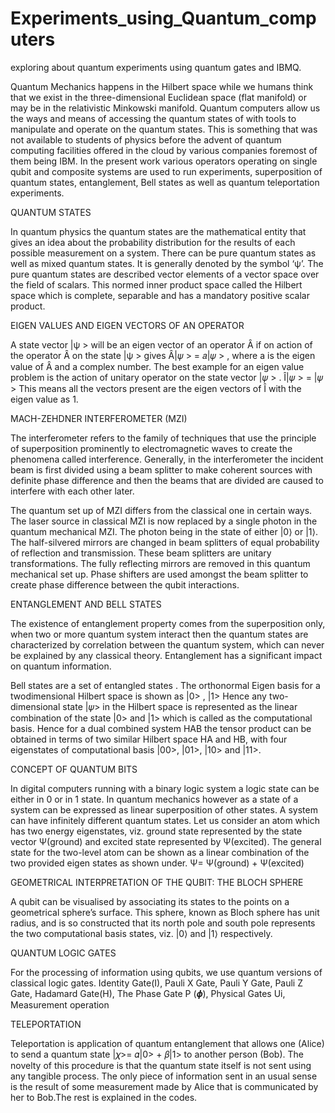 # Experiments_using_Quantum_computers
exploring about quantum experiments using quantum gates and IBMQ.

Quantum Mechanics happens in the Hilbert space while we humans think that we exist in
the three-dimensional Euclidean space (flat manifold) or may be in the relativistic
Minkowski manifold. Quantum computers allow us the ways and means of accessing the
quantum states of with tools to manipulate and operate on the quantum states. This is
something that was not available to students of physics before the advent of quantum
computing facilities offered in the cloud by various companies foremost of them being
IBM. In the present work various operators operating on single qubit and composite
systems are used to run experiments, superposition of quantum states, entanglement, Bell
states as well as quantum teleportation experiments.

QUANTUM STATES

In quantum physics the quantum states are the mathematical entity that gives an idea about
the probability distribution for the results of each possible measurement on a system. There
can be pure quantum states as well as mixed quantum states. It is generally denoted by the
symbol ‘ψ’. The pure quantum states are described vector elements of a vector space over
the field of scalars. This normed inner product space called the Hilbert space which is
complete, separable and has a mandatory positive scalar product.

EIGEN VALUES AND EIGEN VECTORS OF AN OPERATOR

A state vector |ψ > will be an eigen vector of an operator Ȃ if on action of the operator Ȃ
on the state |ψ > gives
Ȃ|𝜓 > = 𝑎|𝜓 > 
, where a is the eigen value of Ȃ and a complex number.
The best example for an eigen value problem is the action of unitary operator on the state
vector |𝜓 > .
Î|𝜓 > = |𝜓 > 
This means all the vectors present are the eigen vectors of Î with the eigen value as 1.

MACH-ZEHDNER INTERFEROMETER (MZI)

The interferometer refers to the family of techniques that use the principle of
superposition prominently to electromagnetic waves to create the phenomena called
interference. Generally, in the interferometer the incident beam is first divided using a
beam splitter to make coherent sources with definite phase difference and then the beams
that are divided are caused to interfere with each other later.

The quantum set up of MZI differs from the classical one in certain ways. The laser
source in classical MZI is now replaced by a single photon in the quantum mechanical
MZI. The photon being in the state of either |0⟩ or |1⟩. The half-silvered mirrors are
changed in beam splitters of equal probability of reflection and transmission. These beam
splitters are unitary transformations. The fully reflecting mirrors are removed in this
quantum mechanical set up. Phase shifters are used amongst the beam splitter to create
phase difference between the qubit interactions.

ENTANGLEMENT AND BELL STATES

The existence of entanglement property comes from the superposition only, when two or
more quantum system interact then the quantum states are characterized by correlation
between the quantum system, which can never be explained by any classical theory.
Entanglement has a significant impact on quantum information.

Bell states are a set of entangled states . The orthonormal Eigen basis for a twodimensional
Hilbert space is shown as
|0> , |1> 
Hence any two-dimensional state |𝜓> in the Hilbert space is represented as the linear
combination of the state |0> and |1> which is called as the computational basis. Hence
for a dual combined system HAB the tensor product can be obtained in terms of two similar
Hilbert space HA and HB, with four eigenstates of computational basis |00>, |01>,
|10> and |11>.

CONCEPT OF QUANTUM BITS

In digital computers running with a binary logic system a logic state can be either in 0 or in
1 state. In quantum mechanics however as a state of a system can be expressed as linear
superposition of other states. A system can have infinitely different quantum states.
Let us consider an atom which has two energy eigenstates, viz. ground state represented by
the state vector Ψ(ground) and excited state represented by Ψ(excited). The general state for the
two-level atom can be shown as a linear combination of the two provided eigen states as
shown under.
Ψ= Ψ(ground) + Ψ(excited)

GEOMETRICAL INTERPRETATION OF THE QUBIT: THE
BLOCH SPHERE

A qubit can be visualised by associating its states to the points on a geometrical sphere’s
surface. This sphere, known as Bloch sphere  has unit radius, and is so constructed that
its north pole and south pole represents the two computational basis states, viz. |0⟩ and |1⟩
respectively.

QUANTUM LOGIC GATES

For the processing of information using qubits, we use quantum versions of classical logic
gates.
Identity Gate(I), Pauli X Gate, Pauli Y Gate, Pauli Z Gate, Hadamard Gate(H), 
The Phase Gate P (𝝓), Physical Gates Ui, Measurement operation

TELEPORTATION

Teleportation is application of quantum entanglement that allows one (Alice) to send a
quantum state |𝜒>= 𝛼|0> + 𝛽|1> to another person (Bob). The novelty of this
procedure is that the quantum state itself is not sent using any tangible process. The only
piece of information sent in an usual sense is the result of some measurement made by
Alice that is communicated by her to Bob.The rest is explained in the codes.
